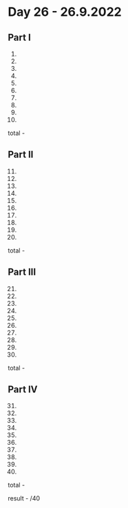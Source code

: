 # Day 26 - 26.9.2022

## Part I

1. 
2. 
3. 
4. 
5. 
6. 
7. 
8. 
9. 
10. 

total - 

## Part II

11. 
12. 
13. 
14. 
15. 
16. 
17. 
18. 
19. 
20. 

total - 

## Part III

21. 
22. 
23. 
24. 
25. 
26. 
27. 
28. 
29. 
30. 

total - 

## Part IV

31. 
32.  
33. 
34. 
35. 
36. 
37. 
38. 
39. 
40. 

total - 

result - /40